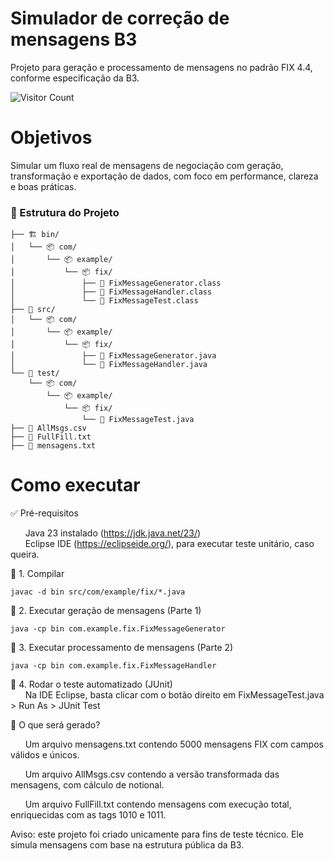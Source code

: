 # Simulador de correção de mensagens B3
Projeto para geração e processamento de mensagens no padrão FIX 4.4, conforme especificação da B3.


  ![Visitor Count](https://visitor-badge.laobi.icu/badge?page_id=wdnzs.simulador-correcao-dados-mensagens-b3)

 
# Objetivos
Simular um fluxo real de mensagens de negociação com geração, transformação e exportação de dados, com foco em performance, clareza e boas práticas.

### 📁 Estrutura do Projeto

```📦 Projeto
├── 🏗️ bin/
│   └── 📦 com/
│       └── 📦 example/
│           └── 📦 fix/
│               ├── 📄 FixMessageGenerator.class
│               ├── 📄 FixMessageHandler.class
│               └── 📄 FixMessageTest.class
├── 🧾 src/
│   └── 📦 com/
│       └── 📦 example/
│           └── 📦 fix/
│               ├── 📄 FixMessageGenerator.java
│               └── 📄 FixMessageHandler.java
└── 🧪 test/
    └── 📦 com/
        └── 📦 example/
            └── 📦 fix/
                └── 📄 FixMessageTest.java
├── 📄 AllMsgs.csv
├── 📄 FullFill.txt
├── 📄 mensagens.txt
```

# Como executar
✅ Pré-requisitos

&nbsp; &nbsp; &nbsp; Java 23 instalado (https://jdk.java.net/23/) <br>
&nbsp; &nbsp; &nbsp; Eclipse IDE (https://eclipseide.org/), para executar teste unitário, caso queira.

🔹 1. Compilar
<pre><code>javac -d bin src/com/example/fix/*.java</code></pre>

🔹 2. Executar geração de mensagens (Parte 1)
<pre><code>java -cp bin com.example.fix.FixMessageGenerator</code></pre>

🔹 3. Executar processamento de mensagens (Parte 2)
<pre><code>java -cp bin com.example.fix.FixMessageHandler</code></pre>

🔹 4. Rodar o teste automatizado (JUnit) <br>
&nbsp; &nbsp; &nbsp; Na IDE Eclipse, basta clicar com o botão direito em FixMessageTest.java > Run As > JUnit Test <br>

🧪 O que será gerado? <br>

&nbsp; &nbsp; &nbsp; Um arquivo mensagens.txt contendo 5000 mensagens FIX com campos válidos e únicos.

&nbsp; &nbsp; &nbsp; Um arquivo AllMsgs.csv contendo a versão transformada das mensagens, com cálculo de notional.

&nbsp; &nbsp; &nbsp; Um arquivo FullFill.txt contendo mensagens com execução total, enriquecidas com as tags 1010 e 1011. <br>

Aviso: este projeto foi criado unicamente para fins de teste técnico. Ele simula mensagens com base na estrutura pública da B3.
